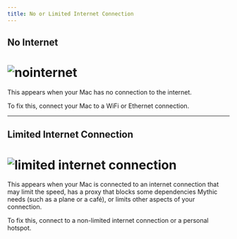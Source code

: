 ```yaml
---
title: No or Limited Internet Connection
---
```

## No Internet
# <img alt="nointernet" src="../src/assets/mnointernet.png">
This appears when your Mac has no connection to the internet. 

To fix this, connect your Mac to a WiFi or Ethernet connection.

---
## Limited Internet Connection
# <img alt="limited internet connection" src="../src/assets/mlimitedconnect.png">
This appears when your Mac is connected to an internet connection that may limit the speed, has a proxy that blocks some dependencies Mythic needs (such as a plane or a café), or limits other aspects of your connection. 

To fix this, connect to a non-limited internet connection or a personal hotspot.